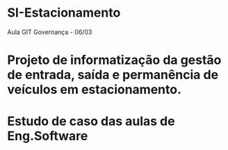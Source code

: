 # SI-Estacionamento
Aula GIT Governança - 06/03
# Projeto de informatização da gestão de entrada, saída e permanência de veículos em estacionamento.
# Estudo de caso das aulas de Eng.Software
